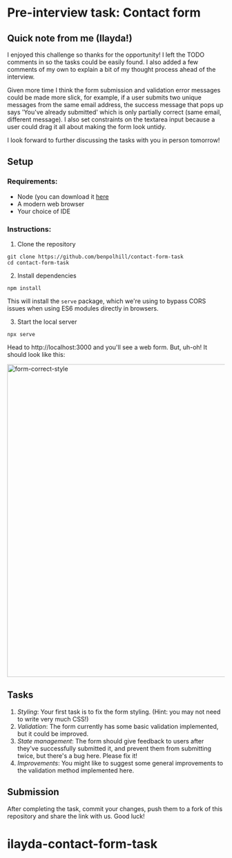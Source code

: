 # Pre-interview task: Contact form


## Quick note from me (Ilayda!)

I enjoyed this challenge so thanks for the opportunity! I left the TODO comments in so the tasks could be easily found. I also added a few comments of my own to explain a bit of my thought process ahead of the interview.

Given more time I think the form submission and validation error messages could be made more slick, for example, if a user submits two unique messages from the same email address, the success message that pops up says 'You've already submitted' which is only partially correct (same email, different message). I also set constraints on the textarea input because a user could drag it all about making the form look untidy. 

I look forward to further discussing the tasks with you in person tomorrow! 

## Setup

### Requirements:

* Node (you can download it [here](https://nodejs.org/en/download)
* A modern web browser
* Your choice of IDE

### Instructions:

1. Clone the repository
```
git clone https://github.com/benpolhill/contact-form-task
cd contact-form-task
```
2. Install dependencies
```
npm install
```
This will install the `serve` package, which we're using to bypass CORS issues when using ES6 modules directly in browsers.

3. Start the local server
```
npx serve
```
Head to http://localhost:3000 and you'll see a web form. But, uh-oh! It should look like this:

<img width="725" alt="form-correct-style" src="https://github.com/benpolhill/contact-form-task/assets/39273900/4b34b9c6-de85-458d-9717-c0d41ba8c33a">

## Tasks

1. *Styling*: Your first task is to fix the form styling. (Hint: you may not need to write very much CSS!)
2. *Validation*: The form currently has some basic validation implemented, but it could be improved.
3. *State management*: The form should give feedback to users after they've successfully submitted it, and prevent them from submitting twice, but there's a bug here. Please fix it!
4. *Improvements*: You might like to suggest some general improvements to the validation method implemented here.

## Submission

After completing the task, commit your changes, push them to a fork of this repository and share the link with us. Good luck!
# ilayda-contact-form-task
